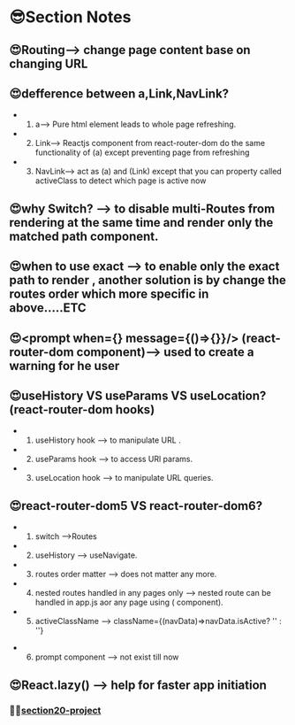 # 😎Section Notes

## 😍Routing--> change page content base on changing URL

## 😍defference between a,Link,NavLink?

- 1. a--> Pure html element leads to whole page refreshing.
- 2. Link--> Reactjs component from react-router-dom do the same functionality of (a) except preventing page from refreshing
- 3. NavLink--> act as (a) and (Link) except that you can property called activeClass to detect which page is active now

## 😍why **Switch**? --> to disable multi-Routes from rendering at the same time and render only the matched path component.

## 😍when to use **exact** --> to enable only the exact path to render , another solution is by change the routes order which more specific in above.....ETC

## 😍<prompt when={} message={()=>{}}/> (react-router-dom component)--> used to create a warning for he user

## 😍useHistory VS useParams VS useLocation? (react-router-dom hooks)

- 1. useHistory hook --> to manipulate URL .
- 2. useParams hook --> to access URl params.
- 3. useLocation hook --> to manipulate URL queries.

## 😍react-router-dom5 VS react-router-dom6?

- 1. switch -->Routes
- 2. useHistory --> useNavigate.
- 3. routes order matter --> does not matter any more.
- 4. nested routes handled in any pages only --> nested route can be handled in app.js aor any page using (<Outlet> component).
- 5. activeClassName --> className={(navData)=>navData.isActive? '' : ''}

* 6. prompt component --> not exist till now

## 😍React.lazy() --> help for faster app initiation

### 🐳🐳[section20-project](https://react-course-section20.netlify.app/)
